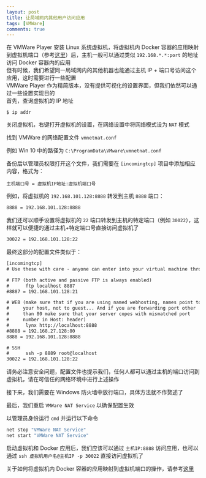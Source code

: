 ```yaml
---
layout: post
title: 让局域网内其他用户访问应用 
tags: [VMWare]
comments: true
---
```


在 VMWare Player 安装 Linux 系统虚拟机，将虚拟机内 Docker 容器的应用映射到虚拟机端口（参考[这里]()）后，主机一般可以通过类似 `192.168.*.*:port` 的地址访问 Docker 容器内的应用  
但有时候，我们希望同一局域网内的其他机器也能通过主机 IP + 端口号访问这个应用，这时需要进行一些配置  
VMWare Player 作为精简版本，没有提供可视化的设置界面，但我们依然可以通过一些设置实现目的  
首先，查询虚拟机的 IP 地址
```
$ ip addr
```
关闭虚拟机，右键打开虚拟机的设置，在网络设置中将网络模式设为 `NAT` 模式 

找到 VMWare 的网络配置文件 `vmnetnat.conf`  

例如 Win 10 中的路径为 `C:\ProgramData\VMware\vmnetnat.conf`  

备份后以管理员权限打开这个文件，我们需要在 `[incomingtcp]` 项目中添加相应内容，格式为：

```
主机端口号 = 虚拟机IP地址:虚拟机端口号
```  

例如，将虚拟机的 `192.168.101.128:8888` 转发到主机 `8888` 端口：
```txt
8888 = 192.168.101.128:8888
```
我们还可以顺手设置将虚拟机的 `22` 端口转发到主机的特定端口（例如 `30022`），这样就可以便捷的通过主机+特定端口号直接访问虚拟机了

```txt
30022 = 192.168.101.128:22
```

最终这部分的配置文件类似于：

```txt
[incomingtcp]
# Use these with care - anyone can enter into your virtual machine through these...

# FTP (both active and passive FTP is always enabled)
#      ftp localhost 8887
#8887 = 192.168.101.128:21

# WEB (make sure that if you are using named webhosting, names point to
#     your host, not to guest... And if you are forwarding port other
#     than 80 make sure that your server copes with mismatched port 
#     number in Host: header)
#      lynx http://localhost:8888
#8888 = 192.168.27.128:80
8888 = 192.168.101.128:8888

# SSH
#      ssh -p 8889 root@localhost
30022 = 192.168.101.128:22
```

请务必注意安全问题，配置文件也提示我们，任何人都可以通过主机的端口访问到虚拟机，请在可信任的网络环境中进行上述操作

接下来，我们需要在 Windows 防火墙中放行端口，具体方法就不作赘述了

最后，我们重启 `VMWare NAT Service` 以确保配置生效

以管理员身份运行 `cmd` 并运行以下命令

```cmd
net stop "VMWare NAT Service"
net start "VMWare NAT Service"
```

启动虚拟机和 Docker 应用后，我们应该可以通过 `主机IP:8888` 访问应用，也可以通过 `ssh 虚拟机用户名@主机IP -p 30022` 直接访问虚拟机了

关于如何将虚拟机内 Docker 容器的应用映射到虚拟机端口的操作，请参考[这里]()